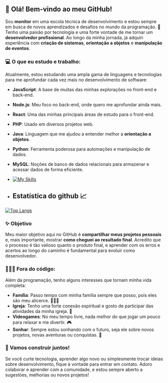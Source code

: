 ## 👋 Olá! Bem-vindo ao meu GitHub!

Sou **monitor** em uma escola técnica de desenvolvimento e estou sempre em busca de novos aprendizados e desafios no mundo da programação. 🚀 Tenho uma paixão por tecnologia e uma forte vontade de me tornar um **desenvolvedor profissional**. Ao longo da minha jornada, já adquiri experiência com **criação de sistemas**, **orientação a objetos** e **manipulação de eventos**.

### 💻 O que eu estudo e trabalho:

Atualmente, estou estudando uma ampla gama de linguagens e tecnologias para me aprofundar cada vez mais no desenvolvimento de software:

- **JavaScript**: A base de muitas das minhas explorações no front-end e back-end.
- **Node.js**: Meu foco no back-end, onde quero me aprofundar ainda mais.
- **React**: Uma das minhas principais áreas de estudo para o front-end.
- **PHP**: Usado em diversos projetos web.
- **Java**: Linguagem que me ajudou a entender melhor a **orientação a objetos**.
- **Python**: Ferramenta poderosa para automações e manipulação de dados.
- **MySQL**: Noções de banco de dados relacionais para armazenar e acessar dados de forma eficiente.
- [![My Skills](https://skillicons.dev/icons?i=js,html,css,nodejs,php,react,mysql,java)](https://skillicons.dev)

- ## Estatística do github 📈
[![Top Langs](https://github-readme-stats.vercel.app/api/top-langs/?mathunder30=anuraghazra)](https://github.com/anuraghazra/github-readme-stats)
### ✨ Objetivo

Meu maior objetivo aqui no GitHub é **compartilhar meus projetos pessoais** e, mais importante, mostrar **como cheguei ao resultado final**. Acredito que o processo é tão valioso quanto o produto final, e aprender com os erros e acertos ao longo do caminho é fundamental para evoluir como desenvolvedor.

### 👨‍👩‍👦 Fora do código:

Além da programação, tenho alguns interesses que tornam minha vida completa:

- **Família**: Passo tempo com minha família sempre que posso, pois eles são meu alicerce. 👨‍👩‍👦
- **Igreja**: Tenho uma forte conexão espiritual e gosto de participar das atividades da minha igreja. 🙏
- **Videogames**: No meu tempo livre, nada melhor do que jogar um pouco para relaxar e me divertir. 🎮
- **Sonhar**: Sempre estou sonhando com o futuro, seja ele sobre novos projetos, novas aventuras ou conquistas. 🌟

### 🌟 Vamos construir juntos!

Se você curte tecnologia, aprender algo novo ou simplesmente trocar ideias sobre desenvolvimento, fique à vontade para entrar em contato. Adoro colaborar e aprender com a comunidade, e estou sempre aberto a sugestões, melhorias ou novos projetos!
